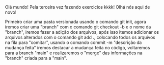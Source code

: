 Olá mundo!
Pela terceira vez fazendo exercicios kkkk!
Olhá nós aqui de novo!

Primeiro criar uma pasta versionada usando o comando git init, agora iremos criar uma "branch" com o comando git checkout -b e o nome da "branch", iremos fazer a adição dos arquivos, após isso itemos adicionar os arquivos alterados com o comando git add ., colocando todos os arquivos na fila para "comitar", usando o comando commit -m "descrição da mudança feita" iremos destacar a mudança feita no código, voltaremos para a branch "main" e realizaremos o "merge" das informações na "branch" criada para a "main".
